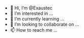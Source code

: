- 👋 Hi, I’m @Exaustec
- 👀 I’m interested in ...
- 🌱 I’m currently learning ...
- 💞️ I’m looking to collaborate on ...
- 📫 How to reach me ...

<!---
Exaustec/Exaustec is a ✨ special ✨ repository because its `README.md` (this file) appears on your GitHub profile.
You can click the Preview link to take a look at your changes.
--->
